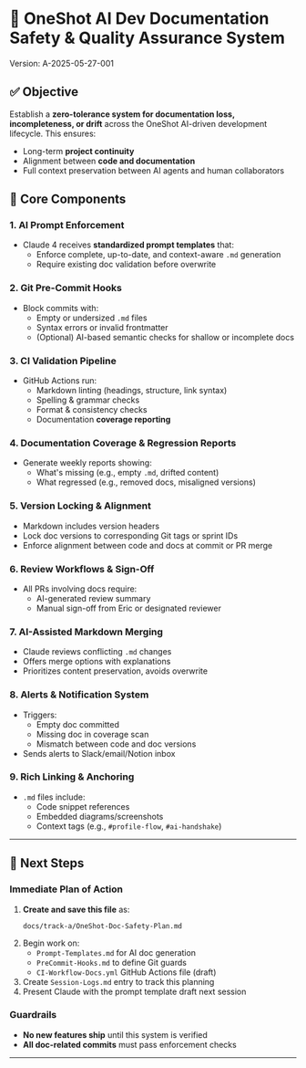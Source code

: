 # 📘 OneShot AI Dev Documentation Safety & Quality Assurance System

Version: A-2025-05-27-001

## ✅ Objective
Establish a **zero-tolerance system for documentation loss, incompleteness, or drift** across the OneShot AI-driven development lifecycle. This ensures:
- Long-term **project continuity**
- Alignment between **code and documentation**
- Full context preservation between AI agents and human collaborators

## 🧩 Core Components

### 1. **AI Prompt Enforcement**
- Claude 4 receives **standardized prompt templates** that:
  - Enforce complete, up-to-date, and context-aware `.md` generation
  - Require existing doc validation before overwrite

### 2. **Git Pre-Commit Hooks**
- Block commits with:
  - Empty or undersized `.md` files
  - Syntax errors or invalid frontmatter
  - (Optional) AI-based semantic checks for shallow or incomplete docs

### 3. **CI Validation Pipeline**
- GitHub Actions run:
  - Markdown linting (headings, structure, link syntax)
  - Spelling & grammar checks
  - Format & consistency checks
  - Documentation **coverage reporting**

### 4. **Documentation Coverage & Regression Reports**
- Generate weekly reports showing:
  - What's missing (e.g., empty `.md`, drifted content)
  - What regressed (e.g., removed docs, misaligned versions)

### 5. **Version Locking & Alignment**
- Markdown includes version headers
- Lock doc versions to corresponding Git tags or sprint IDs
- Enforce alignment between code and docs at commit or PR merge

### 6. **Review Workflows & Sign-Off**
- All PRs involving docs require:
  - AI-generated review summary
  - Manual sign-off from Eric or designated reviewer

### 7. **AI-Assisted Markdown Merging**
- Claude reviews conflicting `.md` changes
- Offers merge options with explanations
- Prioritizes content preservation, avoids overwrite

### 8. **Alerts & Notification System**
- Triggers:
  - Empty doc committed
  - Missing doc in coverage scan
  - Mismatch between code and doc versions
- Sends alerts to Slack/email/Notion inbox

### 9. **Rich Linking & Anchoring**
- `.md` files include:
  - Code snippet references
  - Embedded diagrams/screenshots
  - Context tags (e.g., `#profile-flow`, `#ai-handshake`)

---

## 🚀 Next Steps

### Immediate Plan of Action
1. **Create and save this file** as:
   ```
   docs/track-a/OneShot-Doc-Safety-Plan.md
   ```
2. Begin work on:
   - `Prompt-Templates.md` for AI doc generation
   - `PreCommit-Hooks.md` to define Git guards
   - `CI-Workflow-Docs.yml` GitHub Actions file (draft)
3. Create `Session-Logs.md` entry to track this planning
4. Present Claude with the prompt template draft next session

### Guardrails
- **No new features ship** until this system is verified
- **All doc-related commits** must pass enforcement checks

---
